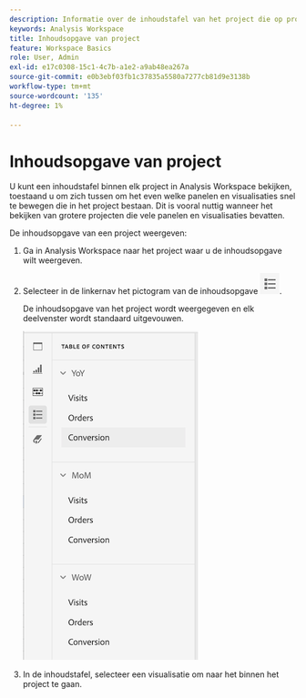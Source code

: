 ```yaml
---
description: Informatie over de inhoudstafel van het project die op projecten beschikbaar is
keywords: Analysis Workspace
title: Inhoudsopgave van project
feature: Workspace Basics
role: User, Admin
exl-id: e17c0308-15c1-4c7b-a1e2-a9ab48ea267a
source-git-commit: e0b3ebf03fb1c37835a5580a7277cb81d9e3138b
workflow-type: tm+mt
source-wordcount: '135'
ht-degree: 1%

---
```


# Inhoudsopgave van project

U kunt een inhoudstafel binnen elk project in Analysis Workspace bekijken, toestaand u om zich tussen om het even welke panelen en visualisaties snel te bewegen die in het project bestaan. Dit is vooral nuttig wanneer het bekijken van grotere projecten die vele panelen en visualisaties bevatten.

De inhoudsopgave van een project weergeven:

1. Ga in Analysis Workspace naar het project waar u de inhoudsopgave wilt weergeven.

1. Selecteer in de linkernav het pictogram van de inhoudsopgave ![toc-pictogram](assets/toc-icon.png).

   De inhoudsopgave van het project wordt weergegeven en elk deelvenster wordt standaard uitgevouwen.

   ![Inhoudsopgave van project uitgebreid](assets/project-toc-expanded.png)

1. In de inhoudstafel, selecteer een visualisatie om naar het binnen het project te gaan.
